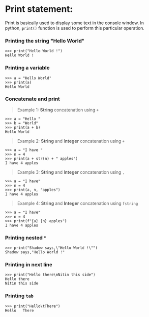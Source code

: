 # Print statement:

Print is basically used to display some text in the console window. In python, `print()` function is used to perform this particular operation.

### Printing the string "Hello World"

```
>>> print("Hello World !")
Hello World !
```
 
### Printing a variable

```
>>> a = "Hello World"
>>> print(a) 
Hello World
```


### Concatenate and print

> Example 1: <b>String</b> concatenation using `+`

```
>>> a = "Hello "
>>> b = "World"
>>> print(a + b)
Hello World
```
 
> Example 2: <b>String</b> and <b>Integer</b> concatenation using `+`

```
>>> a = "I have "
>>> n = 4
>>> print(a + str(n) + " apples")
I have 4 apples
```

> Example 3: <b>String</b> and <b>Integer</b> concatenation using `,`

```
>>> a = "I have"
>>> n = 4
>>> print(a, n, "apples")
I have 4 apples
```
 
> Example 4: <b>String</b> and <b>Integer</b> concatenation using `fstring`

```
>>> a = "I have"
>>> n = 4
>>> print(f"{a} {n} apples")
I have 4 apples
```

### Printing nested `"`

```
>>> print("Shadow says,\"Hello World !\"")
Shadow says,"Hello World !"
```

### Printing in next line

```
>>> print("Hello there\nNitin this side")
Hello there
Nitin this side
```

### Printing `tab`
```
>>> print("Hello\tThere")
Hello   There
``` 



